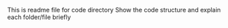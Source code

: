 This is readme file for code directory
Show the code structure and explain each folder/file briefly
